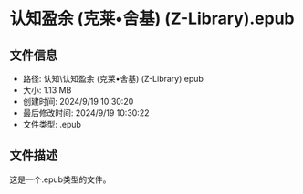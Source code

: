 ﻿# 认知盈余 (克莱•舍基) (Z-Library).epub

## 文件信息
- 路径: 认知\认知盈余 (克莱•舍基) (Z-Library).epub
- 大小: 1.13 MB
- 创建时间: 2024/9/19 10:30:20
- 最后修改时间: 2024/9/19 10:30:22
- 文件类型: .epub

## 文件描述
这是一个.epub类型的文件。

